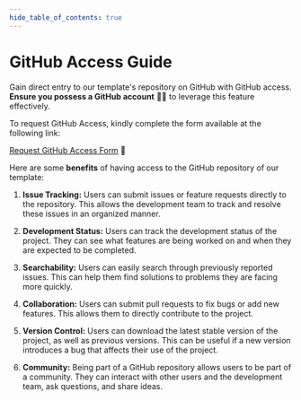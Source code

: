 ```yaml
---
hide_table_of_contents: true
---
```


# GitHub Access Guide

Gain direct entry to our template's repository on GitHub with GitHub access. **Ensure you possess a GitHub account** 🧑‍💻 to leverage this feature effectively.

To request GitHub Access, kindly complete the form available at the following link:

[Request GitHub Access Form](https://tools.pixinvent.com/github/github-access) 📝

Here are some **benefits** of having access to the GitHub repository of our template:

1. **Issue Tracking:** Users can submit issues or feature requests directly to the repository. This allows the development team to track and resolve these issues in an organized manner.

2. **Development Status:** Users can track the development status of the project. They can see what features are being worked on and when they are expected to be completed.

3. **Searchability:** Users can easily search through previously reported issues. This can help them find solutions to problems they are facing more quickly.

4. **Collaboration:** Users can submit pull requests to fix bugs or add new features. This allows them to directly contribute to the project.

5. **Version Control:** Users can download the latest stable version of the project, as well as previous versions. This can be useful if a new version introduces a bug that affects their use of the project.

6. **Community:** Being part of a GitHub repository allows users to be part of a community. They can interact with other users and the development team, ask questions, and share ideas.
